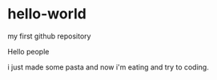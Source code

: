 # hello-world
my first github repository 

Hello people

i just made some pasta and now i'm eating and try to coding. 
